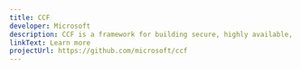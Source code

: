 ```yaml
---
title: CCF
developer: Microsoft
description: CCF is a framework for building secure, highly available, performant blockchain and multi-party applications.
linkText: Learn more
projectUrl: https://github.com/microsoft/ccf
---
```

